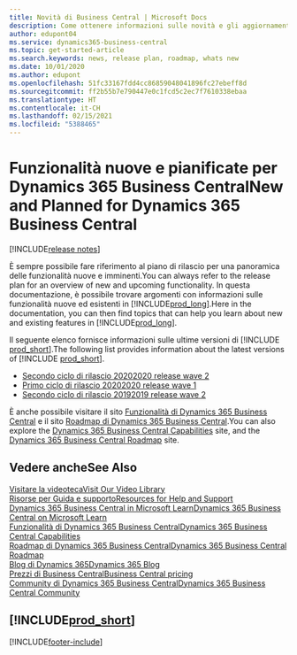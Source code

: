 ```yaml
---
title: Novità di Business Central | Microsoft Docs
description: Come ottenere informazioni sulle novità e gli aggiornamenti più recenti per Business Central.
author: edupont04
ms.service: dynamics365-business-central
ms.topic: get-started-article
ms.search.keywords: news, release plan, roadmap, whats new
ms.date: 10/01/2020
ms.author: edupont
ms.openlocfilehash: 51fc33167fdd4cc86859048041896fc27ebeff8d
ms.sourcegitcommit: ff2b55b7e790447e0c1fcd5c2ec7f7610338ebaa
ms.translationtype: HT
ms.contentlocale: it-CH
ms.lasthandoff: 02/15/2021
ms.locfileid: "5388465"
---
```

# <a name="new-and-planned-for-dynamics-365-business-central"></a><span data-ttu-id="3961d-103">Funzionalità nuove e pianificate per Dynamics 365 Business Central</span><span class="sxs-lookup"><span data-stu-id="3961d-103">New and Planned for Dynamics 365 Business Central</span></span>

[!INCLUDE[release notes](includes/release-notes.md)]

<span data-ttu-id="3961d-104">È sempre possibile fare riferimento al piano di rilascio per una panoramica delle funzionalità nuove e imminenti.</span><span class="sxs-lookup"><span data-stu-id="3961d-104">You can always refer to the release plan for an overview of new and upcoming functionality.</span></span> <span data-ttu-id="3961d-105">In questa documentazione, è possibile trovare argomenti con informazioni sulle funzionalità nuove ed esistenti in [!INCLUDE[prod_long](includes/prod_long.md)].</span><span class="sxs-lookup"><span data-stu-id="3961d-105">Here in the documentation, you can then find topics that can help you learn about new and existing features in [!INCLUDE[prod_long](includes/prod_long.md)].</span></span> 

<span data-ttu-id="3961d-106">Il seguente elenco fornisce informazioni sulle ultime versioni di [!INCLUDE [prod_short](includes/prod_short.md)].</span><span class="sxs-lookup"><span data-stu-id="3961d-106">The following list provides information about the latest versions of [!INCLUDE [prod_short](includes/prod_short.md)].</span></span>  

* [<span data-ttu-id="3961d-107">Secondo ciclo di rilascio 2020</span><span class="sxs-lookup"><span data-stu-id="3961d-107">2020 release wave 2</span></span>](/dynamics365-release-plan/2020wave2/smb/dynamics365-business-central/planned-features)  
* [<span data-ttu-id="3961d-108">Primo ciclo di rilascio 2020</span><span class="sxs-lookup"><span data-stu-id="3961d-108">2020 release wave 1</span></span>](/dynamics365-release-plan/2020wave1/dynamics365-business-central/planned-features)  
* [<span data-ttu-id="3961d-109">Secondo ciclo di rilascio 2019</span><span class="sxs-lookup"><span data-stu-id="3961d-109">2019 release wave 2</span></span>](/dynamics365-release-plan/2019wave2/dynamics365-business-central/planned-features)  

<span data-ttu-id="3961d-110">È anche possibile visitare il sito [Funzionalità di Dynamics 365 Business Central](https://dynamics.microsoft.com/business-central/capabilities/) e il sito [Roadmap di Dynamics 365 Business Central](https://dynamics.microsoft.com/roadmap/business-central/).</span><span class="sxs-lookup"><span data-stu-id="3961d-110">You can also explore the [Dynamics 365 Business Central Capabilities](https://dynamics.microsoft.com/business-central/capabilities/) site, and the [Dynamics 365 Business Central Roadmap](https://dynamics.microsoft.com/roadmap/business-central/) site.</span></span>  

## <a name="see-also"></a><span data-ttu-id="3961d-111">Vedere anche</span><span class="sxs-lookup"><span data-stu-id="3961d-111">See Also</span></span>

[<span data-ttu-id="3961d-112">Visitare la videoteca</span><span class="sxs-lookup"><span data-stu-id="3961d-112">Visit Our Video Library</span></span>](across-videos.md)  
[<span data-ttu-id="3961d-113">Risorse per Guida e supporto</span><span class="sxs-lookup"><span data-stu-id="3961d-113">Resources for Help and Support</span></span>](product-help-and-support.md)  
[<span data-ttu-id="3961d-114">Dynamics 365 Business Central in Microsoft Learn</span><span class="sxs-lookup"><span data-stu-id="3961d-114">Dynamics 365 Business Central on Microsoft Learn</span></span>](/learn/dynamics365/business-central?WT.mc_id=dyn365bc_landingpage-docs)  
[<span data-ttu-id="3961d-115">Funzionalità di Dynamics 365 Business Central</span><span class="sxs-lookup"><span data-stu-id="3961d-115">Dynamics 365 Business Central Capabilities</span></span>](https://dynamics.microsoft.com/business-central/capabilities/)  
[<span data-ttu-id="3961d-116">Roadmap di Dynamics 365 Business Central</span><span class="sxs-lookup"><span data-stu-id="3961d-116">Dynamics 365 Business Central Roadmap</span></span>](https://dynamics.microsoft.com/roadmap/business-central/)  
[<span data-ttu-id="3961d-117">Blog di Dynamics 365</span><span class="sxs-lookup"><span data-stu-id="3961d-117">Dynamics 365 Blog</span></span>](https://cloudblogs.microsoft.com/dynamics365/it/product/business-central/)  
[<span data-ttu-id="3961d-118">Prezzi di Business Central</span><span class="sxs-lookup"><span data-stu-id="3961d-118">Business Central pricing</span></span>](https://dynamics.microsoft.com/business-central/overview/#pricing)  
[<span data-ttu-id="3961d-119">Community di Dynamics 365 Business Central</span><span class="sxs-lookup"><span data-stu-id="3961d-119">Dynamics 365 Business Central Community</span></span>](https://community.dynamics.com/business/)

## [!INCLUDE[prod_short](includes/free_trial_md.md)]


[!INCLUDE[footer-include](includes/footer-banner.md)]